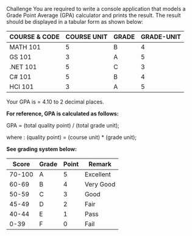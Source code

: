 Challenge
You are required to write a console application that models a Grade Point Average (GPA) calculator and prints the result.
The result should be displayed in a tabular form as shown below:
 
| COURSE & CODE | COURSE UNIT | GRADE | GRADE-UNIT |
|---------------|-------------|-------|------------|
| MATH 101      | 5           | B     | 4          |
| GS 101        | 3           | A     | 5          |
| .NET 101      | 5           | C     | 3          |
| C# 101        | 5           | B     | 4          |
| HCI 101       | 3           | A     | 5          |

Your GPA is = 4.10 to 2 decimal places.

**For reference, GPA is calculated as follows:**

GPA = (total quality point) / (total grade unit);

where :
(quality point) = (course unit) * (grade unit);

**See grading system below:**

| Score | Grade | Point | Remark    |
|-------|-------|-------|-----------|
| 70-100| A     | 5     | Excellent |
| 60-69 | B     | 4     | Very Good |
| 50-59 | C     | 3     | Good      |
| 45-49 | D     | 2     | Fair      |
| 40-44 | E     | 1     | Pass      |
| 0-39  | F     | 0     | Fail      |

